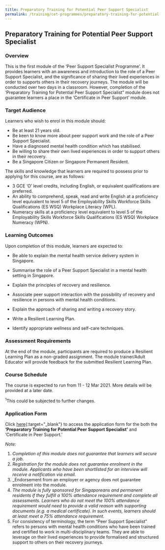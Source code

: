 ```yaml
---
title: Preparatory Training for Potential Peer Support Specialist
permalink: /training/cet-programmes/preparatory-training-for-potential-peer-support-specialist/
---
```

## Preparatory Training for Potential Peer Support Specialist

### **Overview**

This is the first module of the ‘Peer Support Specialist Programme’. It provides learners with an awareness and introduction to the role of a Peer Support Specialist, and the significance of sharing their lived experiences in order to supports others in their recovery journeys. The module will be conducted over two days in a classroom. However, completion of the ‘Preparatory Training for Potential Peer Support Specialist” module does not guarantee learners a place in the ‘Certificate in Peer Support’ module.

### **Target Audience**

Learners who wish to enrol in this module should:

-   Be at least 21 years old.
-   Be keen to know more about peer support work and the role of a Peer Support Specialist. 
-   Have a diagnosed mental health condition which has stabilised.
-   Be willing to share their own lived experiences in order to support others in their recovery.
-   Be a Singapore Citizen or Singapore Permanent Resident.

The skills and knowledge that learners are required to possess prior to applying for this course, are as follows:

-   3 GCE ‘O’ level credits, including English, or equivalent qualifications are preferred.
-   An ability to comprehend, speak, read and write English at a proficiency level equivalent to level 5 of the Employability Skills Workforce Skills Qualifications (ES WSQ) Workplace Literacy (WPL).
-   Numeracy skills at a proficiency level equivalent to level 5 of the Employability Skills Workforce Skills Qualifications (ES WSQ) Workplace Numeracy (WPN).

### **Learning Outcomes**

Upon completion of this module, learners are expected to:

-   Be able to explain the mental health service delivery system in Singapore.
-   Summarise the role of a Peer Support Specialist in a mental health setting in Singapore.
-   Explain the principles of recovery and resilience.
-   Associate peer support interaction with the possibility of recovery and resilience in persons with mental health conditions.
    
-   Explain the approach of sharing and writing a recovery story.
    
-   Write a Resilient Learning Plan.
    
-   Identify appropriate wellness and self-care techniques.
    

### **Assessment Requirements**

At the end of the module, participants are required to produce a Resilient Learning Plan as a non-graded assignment. The module trainer/Adult Educator will provide feedback for the submitted Resilient Learning Plan.

### **Course Schedule**

The course is expected to run from 11 - 12 Mar 2021. More details will be provided at a later date.

<sup>1</sup>This could be subjected to further changes.

### Application Form

Click [here](https://ncss-ssi-staging.netlify.app/images/training/Application%20form_Prep%20and%20CPS_Run%206.pdf){:target="_blank"}    to access the application form for the both the  **‘**Preparatory Training for Potential Peer Support Specialist**’** and ‘Certificate in Peer Support.’  
  
_Note:_

1.  _Completion of this module does not guarantee that learners will secure a job._
2.  _Registration for the module does not guarantee enrolment in the module. Applicants who have been shortlisted for an interview will receive a notification via email._
3.  _Endorsement from an employer or agency does not guarantee enrolment into the module. 
4.  _The module is fully sponsored for Singaporeans and permanent residents if they fulfill a 100% attendance requirement and complete all assessments. Learners who do not meet the 100% attendance requirement would need to provide a valid reason with supporting documents (e.g. a medical certificate). In such events, learners should at least meet a 75% attendance requirement._
5. For consistency of terminology, the term “Peer Support Specialist” refers to persons with mental health conditions who have been trained and certified to work in multi-disciplinary teams. They are able to leverage on their lived experiences to provide formalised and structured support to others on their recovery journeys. 
